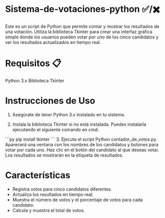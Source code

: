 # Sistema-de-votaciones-python ✅/✖️
Este es un script de Python que permite contar y mostrar los resultados de una votación. Utiliza la biblioteca Tkinter para crear una interfaz gráfica simple donde los usuarios pueden votar por uno de los cinco candidatos y ver los resultados actualizados en tiempo real.

# Requisitos 📋
Python 3.x
Biblioteca Tkinter

# Instrucciones de Uso

1. Asegúrate de tener Python 3.x instalado en tu sistema.

2. Instala la biblioteca Tkinter si no está instalada. Puedes instalarla ejecutando el siguiente comando en cmd:

´´´py
pip install tkinter
´´´
3. Ejecuta el script Python contador_de_votos.py.
Aparecerá una ventana con los nombres de los candidatos y botones para votar por cada uno.
Haz clic en el botón del candidato al que deseas votar.
Los resultados se mostrarán en la etiqueta de resultados.

# Características
- Registra votos para cinco candidatos diferentes.
- Actualiza los resultados en tiempo real.
- Muestra el número de votos y el porcentaje de votos para cada candidato.
- Calcula y muestra el total de votos.




